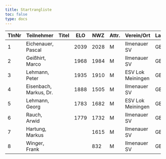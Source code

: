 ```yaml
---
title: Startrangliste
toc: false
type: docs
---
```


| TlnNr | Teilnehmer            | Titel | ELO  | NWZ  | Attr. | Verein/Ort         | Land | Geburt | FideKenn. | PKZ      |
|-------|------------------------|-------|------|------|-------|---------------------|------|--------|------------|----------|
| 1     | Eichenauer, Pascal     |       | 2039 | 2028 | M     | Ilmenauer SV        | GER  | 1999   | 12991848   | 10276112 |
| 2     | Geißhirt, Marco        |       | 1968 | 1984 | M     | Ilmenauer SV        | GER  | 1990   | 4610563    | 10059257 |
| 3     | Lehmann, Peter         |       | 1935 | 1910 | M     | ESV Lok Meiningen   | GER  | 1968   | 34616020   | 10126161 |
| 4     | Eisenbach, Markus, Dr. |       | 1888 | 1505 | M     | Ilmenauer SV        | GER  | 1984   | 34663630   | 10043553 |
| 5     | Lehmann, Georg         |       | 1783 | 1682 | M     | ESV Lok Meiningen   | GER  | 2002   | 34613005   | 10283268 |
| 6     | Rauch, Arwid           |       | 1779 | 1732 | M     | Ilmenauer SV        | GER  | 2003   | 16215923   | 10283822 |
| 7     | Hartung, Markus        |       |      | 1615 | M     | Ilmenauer SV        | GER  | 1987   | 16272510   | 10488849 |
| 8     | Winger, Frank          |       |      |  832 | M     | Ilmenauer SV        | GER  | 1964   | 16233069   | 10651767 |